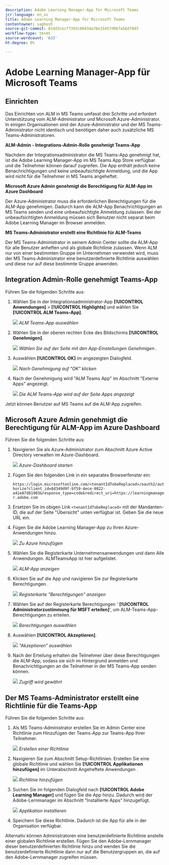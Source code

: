 ```yaml
---
description: Adobe Learning Manager-App für Microsoft Teams
jcr-language: en_us
title: Adobe Learning Manager-App für Microsoft Teams
contentowner: saghosh
source-git-commit: 81dd3cecf7393c08434a70e15457d967a56df8d3
workflow-type: tm+mt
source-wordcount: '633'
ht-degree: 0%

---
```



# Adobe Learning Manager-App für Microsoft Teams

## Einrichten

Das Einrichten von ALM in MS Teams umfasst drei Schritte und erfordert Unterstützung vom ALM-Administrator und Microsoft Azure-Administrator. In einigen Organisationen sind der Azure-Administrator und der MS Teams-Administrator nicht identisch und benötigen daher auch zusätzliche MS Teams-Administratoren.

**ALM-Admin - Integrations-Admin-Rolle genehmigt Teams-App**

Nachdem der Integrationsadministrator die MS Teams-App genehmigt hat, ist die Adobe Learning Manager-App im MS Teams App Store verfügbar und die Teilnehmer können darauf zugreifen. Die App enthält jedoch keine Benachrichtigungen und keine unbeaufsichtigte Anmeldung, und die App wird nicht für die Teilnehmer in MS Teams angeheftet.

**Microsoft Azure Admin genehmigt die Berechtigung für ALM-App im Azure Dashboard**

Der Azure-Administrator muss die erforderlichen Berechtigungen für die ALM-App genehmigen. Dadurch kann die ALM-App Benachrichtigungen an MS Teams senden und eine unbeaufsichtigte Anmeldung zulassen. Bei der unbeaufsichtigten Anmeldung müssen sich Benutzer nicht separat beim Adobe Learning Manager im Browser anmelden.

**MS Teams-Administrator erstellt eine Richtlinie für ALM-Teams**

Der MS Teams-Administrator in seinem Admin Center sollte die ALM-App für alle Benutzer anheften und als globale Richtlinie zulassen. Wenn ALM nur von einer bestimmten Gruppe im Unternehmen verwendet wird, muss der MS Teams-Administrator eine benutzerdefinierte Richtlinie auswählen und diese nur auf diese bestimmte Gruppe anwenden.

## Integration Admin-Rolle genehmigt Teams-App

Führen Sie die folgenden Schritte aus:

1. Wählen Sie in der Integrationsadministrator-App **[!UICONTROL Anwendungen]** > **[!UICONTROL Highlights]** und wählen Sie **[!UICONTROL ALM Teams-App]**.

   ![](assets/featuredapps.jpg)
   *ALM Teams-App auswählen*

1. Wählen Sie in der oberen rechten Ecke des Bildschirms **[!UICONTROL Genehmigen]**.

   ![](assets/integration_admin_approval_form.jpg)
   *Wählen Sie auf der Seite mit den App-Einstellungen Genehmigen .*

1. Auswählen **[!UICONTROL OK]** im angezeigten Dialogfeld.

   ![](assets/integration_admin_approved_dialog_box.jpg)
   *Nach Genehmigung auf &quot;OK&quot; klicken*

1. Nach der Genehmigung wird &quot;ALM Teams App&quot; im Abschnitt &quot;Externe Apps&quot; angezeigt.

   ![](assets/integration_admin_external_apps.jpg)
   *Die ALM Teams-App wird auf der Seite Apps angezeigt*

Jetzt können Benutzer auf MS Teams auf die ALM-App zugreifen.

## Microsoft Azure Admin genehmigt die Berechtigung für ALM-App im Azure Dashboard

Führen Sie die folgenden Schritte aus:

1. Navigieren Sie als Azure-Administrator zum Abschnitt Azure Active Directory verwalten im Azure-Dashboard.

   ![](assets/microsoft_azure.jpg)
   *Azure-Dashboard starten*

1. Fügen Sie den folgenden Link in ein separates Browserfenster ein:

   `https://login.microsoftonline.com/<tenantIdTobeReplaced>/oauth2/authorize?client_id=8d349d9f-bf59-4ece-8022-a41e87d81903&response_type=code&redirect_uri=https://learningmanager.adobe.com`

1. Ersetzen Sie im obigen Link `<tenantIdTobeReplaced>` mit der Mandanten-ID, die auf der Seite &quot;Übersicht&quot; unten verfügbar ist. Geben Sie die neue URL ein.

1. Fügen Sie die Adobe Learning Manager-App zu Ihren Azure-Anwendungen hinzu.

   ![](assets/microsoft_azure_dashboard.jpg)
   *Zu Azure hinzufügen*

1. Wählen Sie die Registerkarte Unternehmensanwendungen und dann Alle Anwendungen. ALMTeamsApp ist hier aufgelistet.

   ![](assets/microsoft_azure_enterprise_applications.jpg)
   *ALM-App anzeigen*

1. Klicken Sie auf die App und navigieren Sie zur Registerkarte Berechtigungen .

   ![](assets/microsoft_azure_ALMTeamsNonProdApp.jpg)
   *Registerkarte &quot;Berechtigungen&quot; anzeigen*

1. Wählen Sie auf der Registerkarte Berechtigungen &#39; **[!UICONTROL Administratorzustimmung für MSFT erteilen]**&#39;, um ALM-Teams-App-Berechtigungen zu erteilen.

   ![](assets/microsoft_azure_ALMTeamsNonProdApp_permissions.jpg)
   *Berechtigungen auswählen*

1. Auswählen **[!UICONTROL Akzeptieren]**.

   ![](assets/microsoft_azure_ALMTeamsNonProdApp_permission_request.jpg)
   *&quot;Akzeptieren&quot; auswählen*

1. Nach der Erteilung erhalten die Teilnehmer über diese Berechtigungen die ALM-App, sodass sie sich im Hintergrund anmelden und Benachrichtigungen an die Teilnehmer in der MS Teams-App senden können.

   ![](assets/microsoft_azure_ALMTeamsNonProdApp_permission_request_granted.jpg)
   *Zugriff wird gewährt*

## Der MS Teams-Administrator erstellt eine Richtlinie für die Teams-App

Führen Sie die folgenden Schritte aus:

1. Als MS Teams-Administrator erstellen Sie im Admin Center eine Richtlinie zum Hinzufügen der Teams-App zur Teams-App Ihrer Teilnehmer.

   ![](assets/microsoft_teams_admin_center.png)
   *Erstellen einer Richtlinie*

1. Navigieren Sie zum Abschnitt Setup-Richtlinien. Erstellen Sie eine globale Richtlinie und wählen Sie **[!UICONTROL Applikationen hinzufügen]** im Unterabschnitt Angeheftete Anwendungen .

   ![](assets/microsoft_teams_admin_center_add_installed_apps.png)
   *Richtlinie hinzufügen*

1. Suchen Sie im folgenden Dialogfeld nach **[!UICONTROL Adobe Learning Manager]** und fügen Sie die App hinzu. Dadurch wird der Adobe-Lernmanager im Abschnitt &quot;Installierte Apps&quot; hinzugefügt.

   ![](assets/microsoft_teams_admin_center_installed_apps.png)
   *Applikation installieren*

1. Speichern Sie diese Richtlinie. Dadurch ist die App für alle in der Organisation verfügbar.

Alternativ können Administratoren eine benutzerdefinierte Richtlinie anstelle einer globalen Richtlinie erstellen. Fügen Sie den Adobe-Lernmanager dieser benutzerdefinierten Richtlinie hinzu und wenden Sie die benutzerdefinierte Richtlinie dann nur auf die Benutzergruppen an, die auf den Adobe-Lernmanager zugreifen müssen.
